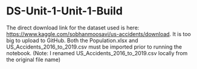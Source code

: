 # DS-Unit-1-Unit-1-Build
The direct download link for the dataset used is here: https://www.kaggle.com/sobhanmoosavi/us-accidents/download. It is too big to upload to GitHub.
Both the Population.xlsx and US_Accidents_2016_to_2019.csv must be imported prior to running the notebook.
(Note: I renamed US_Accidents_2016_to_2019.csv locally from the original file name)
